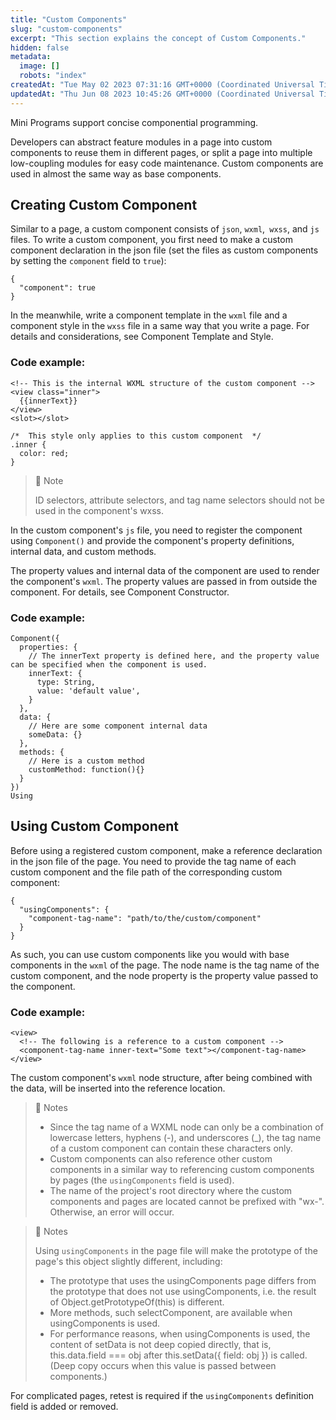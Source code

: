 ```yaml
---
title: "Custom Components"
slug: "custom-components"
excerpt: "This section explains the concept of Custom Components."
hidden: false
metadata: 
  image: []
  robots: "index"
createdAt: "Tue May 02 2023 07:31:16 GMT+0000 (Coordinated Universal Time)"
updatedAt: "Thu Jun 08 2023 10:45:26 GMT+0000 (Coordinated Universal Time)"
---
```

Mini Programs support concise componential programming.

Developers can abstract feature modules in a page into custom components to reuse them in different pages, or split a page into multiple low-coupling modules for easy code maintenance. Custom components are used in almost the same way as base components.

## Creating Custom Component

Similar to a page, a custom component consists of `json`, `wxml`,` wxss`, and `js` files. To write a custom component, you first need to make a custom component declaration in the json file (set the files as custom components by setting the `component` field to `true`):

```Text code
{
  "component": true
}
```

In the meanwhile, write a component template in the `wxml` file and a component style in the `wxss` file in a same way that you write a page. For details and considerations, see Component Template and Style.

### Code example:

```Text code
<!-- This is the internal WXML structure of the custom component -->
<view class="inner">
  {{innerText}}
</view>
<slot></slot>
```

```Text code
/*  This style only applies to this custom component  */
.inner {
  color: red;
}
```

> 📘 Note
> 
> ID selectors, attribute selectors, and tag name selectors should not be used in the component's wxss.

In the custom component's `js` file, you need to register the component using `Component()` and provide the component's property definitions, internal data, and custom methods.

The property values and internal data of the component are used to render the component's `wxml`. The property values are passed in from outside the component. For details, see Component Constructor.

### Code example:

```Text code
Component({
  properties: {
    // The innerText property is defined here, and the property value can be specified when the component is used.
    innerText: {
      type: String,
      value: 'default value',
    }
  },
  data: {
    // Here are some component internal data
    someData: {}
  },
  methods: {
    // Here is a custom method
    customMethod: function(){}
  }
})
Using 
```

## Using Custom Component

Before using a registered custom component, make a reference declaration in the json file of the page. You need to provide the tag name of each custom component and the file path of the corresponding custom component:

```Text code
{
  "usingComponents": {
    "component-tag-name": "path/to/the/custom/component"
  }
}
```

As such, you can use custom components like you would with base components in the `wxml` of the page. The node name is the tag name of the custom component, and the node property is the property value passed to the component.

### Code example:

```Text code
<view>
  <!-- The following is a reference to a custom component -->
  <component-tag-name inner-text="Some text"></component-tag-name>
</view>
```

The custom component's `wxml` node structure, after being combined with the data, will be inserted into the reference location.

> 📘 Notes
> 
> - Since the tag name of a WXML node can only be a combination of lowercase letters, hyphens (-), and underscores (\_), the tag name of a custom component can contain these characters only.
> - Custom components can also reference other custom components in a similar way to referencing custom components by pages (the `usingComponents` field is used).
> - The name of the project's root directory where the custom components and pages are located cannot be prefixed with "wx-". Otherwise, an error will occur.

> 📘 Notes
> 
> Using `usingComponents` in the page file will make the prototype of the page's this object slightly different, including:
> 
> - The prototype that uses the usingComponents page differs from the prototype that does not use usingComponents, i.e. the result of Object.getPrototypeOf(this) is different.
> - More methods, such selectComponent, are available when usingComponents is used.
> - For performance reasons, when usingComponents is used, the content of setData is not deep copied directly, that is, this.data.field === obj after this.setData({ field: obj }) is called. (Deep copy occurs when this value is passed between components.)

For complicated pages, retest is required if the `usingComponents` definition field is added or removed.

